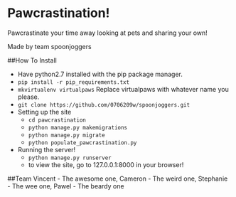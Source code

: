 # Pawcrastination!
Pawcrastinate your time away looking at pets and sharing your own!

Made by team spoonjoggers

##How To Install
* Have python2.7 installed with the pip package manager.
* `pip install -r pip_requirements.txt`
* `mkvirtualenv virtualpaws` Replace virtualpaws with whatever name you please.
* `git clone https://github.com/0706209w/spoonjoggers.git`
* Setting up the site
  * `cd pawcrastination`
  * `python manage.py makemigrations`
  * `python manage.py migrate`
  * `python populate_pawcrastination.py`
* Running the server!
  * `python manage.py runserver`
  * to view the site, go to 127.0.0.1:8000 in your browser!
  
  
##Team
Vincent - The awesome one, Cameron - The weird one, Stephanie - The wee one, Pawel - The beardy one

